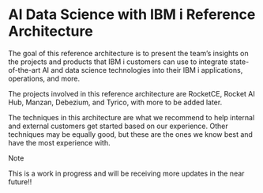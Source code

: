 # AI Data Science with IBM i Reference Architecture

The goal of this reference architecture is to present the team’s insights on the projects and products that IBM i customers can use to integrate state-of-the-art AI and data science technologies into their IBM i applications, operations, and more.

The projects involved in this reference architecture are RocketCE, Rocket AI Hub, Manzan, Debezium, and Tyrico, with more to be added later.

The techniques in this architecture are what we recommend to help internal and external customers get started based on our experience. Other techniques may be equally good, but these are the ones we know best and have the most experience with.

> [!NOTE]
> This is a work in progress and will be receiving more updates in the near future!!